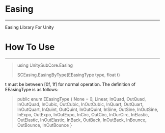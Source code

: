 # Easing
___
Easing Library For Unity

# How To Use
___
> using UnitySubCore.Easing
>
> SCEasing.EasingByType(EEasingType type, float t)

t must be between \[0f, 1f\] for normal operation.
The definition of EEasingType is as follows:
> 	public enum EEasingType
	{
		None = 0,
		Linear,
		InQuad,
		OutQuad,
		InOutQuad,
		InCubic,
		OutCubic,
		InOutCubic,
		InQuart,
		OutQuart,
		InOutQuart,
		InQuint,
		OutQuint,
		InOutQuint,
		InSine,
		OutSine,
		InOutSine,
		InExpo,
		OutExpo,
		InOutExpo,
		InCirc,
		OutCirc,
		InOurCirc,
		InElastic,
		OutElastic,
		InOutElastic,
		InBack,
		OutBack,
		InOutBack,
		InBounce,
		OutBounce,
		InOutBounce
	}